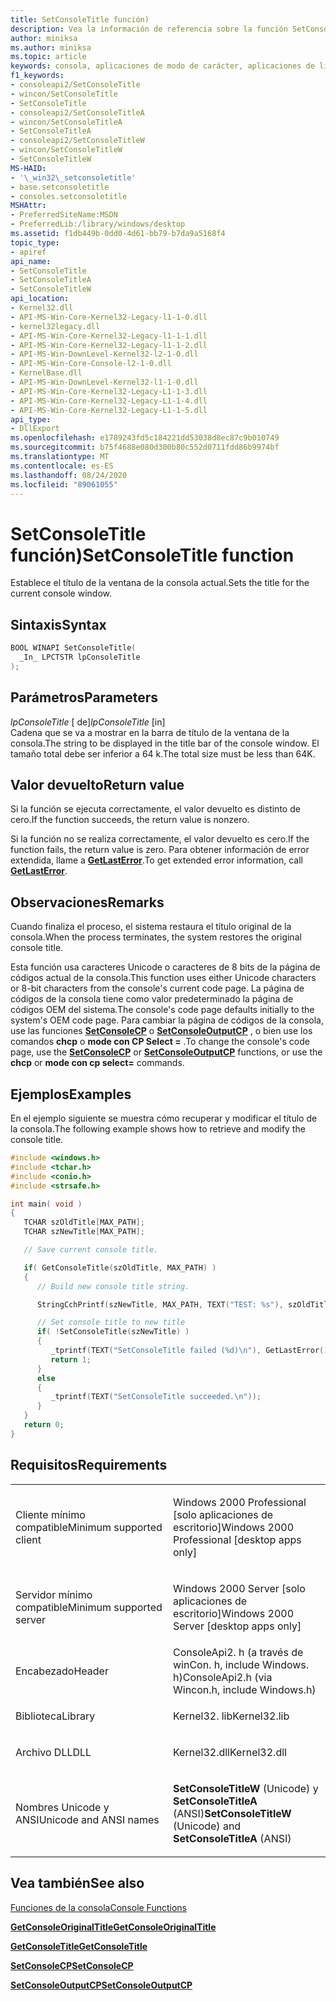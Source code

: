 ```yaml
---
title: SetConsoleTitle función)
description: Vea la información de referencia sobre la función SetConsoleTitle, que establece el título de la ventana de la consola actual.
author: miniksa
ms.author: miniksa
ms.topic: article
keywords: consola, aplicaciones de modo de carácter, aplicaciones de línea de comandos, aplicaciones de terminal, API de consola
f1_keywords:
- consoleapi2/SetConsoleTitle
- wincon/SetConsoleTitle
- SetConsoleTitle
- consoleapi2/SetConsoleTitleA
- wincon/SetConsoleTitleA
- SetConsoleTitleA
- consoleapi2/SetConsoleTitleW
- wincon/SetConsoleTitleW
- SetConsoleTitleW
MS-HAID:
- '\_win32\_setconsoletitle'
- base.setconsoletitle
- consoles.setconsoletitle
MSHAttr:
- PreferredSiteName:MSDN
- PreferredLib:/library/windows/desktop
ms.assetid: f1db449b-0dd0-4d61-bb79-b7da9a5168f4
topic_type:
- apiref
api_name:
- SetConsoleTitle
- SetConsoleTitleA
- SetConsoleTitleW
api_location:
- Kernel32.dll
- API-MS-Win-Core-Kernel32-Legacy-l1-1-0.dll
- kernel32legacy.dll
- API-MS-Win-Core-Kernel32-Legacy-l1-1-1.dll
- API-MS-Win-Core-Kernel32-Legacy-l1-1-2.dll
- API-MS-Win-DownLevel-Kernel32-l2-1-0.dll
- API-MS-Win-Core-Console-l2-1-0.dll
- KernelBase.dll
- API-MS-Win-DownLevel-Kernel32-l1-1-0.dll
- API-MS-Win-Core-Kernel32-Legacy-L1-1-3.dll
- API-MS-Win-Core-Kernel32-Legacy-L1-1-4.dll
- API-MS-Win-Core-Kernel32-Legacy-L1-1-5.dll
api_type:
- DllExport
ms.openlocfilehash: e1789243fd5c184221dd53038d8ec87c9b010749
ms.sourcegitcommit: b75f4688e080d300b80c552d0711fdd86b9974bf
ms.translationtype: MT
ms.contentlocale: es-ES
ms.lasthandoff: 08/24/2020
ms.locfileid: "89061055"
---
```

# <a name="setconsoletitle-function"></a><span data-ttu-id="e52bf-104">SetConsoleTitle función)</span><span class="sxs-lookup"><span data-stu-id="e52bf-104">SetConsoleTitle function</span></span>


<span data-ttu-id="e52bf-105">Establece el título de la ventana de la consola actual.</span><span class="sxs-lookup"><span data-stu-id="e52bf-105">Sets the title for the current console window.</span></span>

<a name="syntax"></a><span data-ttu-id="e52bf-106">Sintaxis</span><span class="sxs-lookup"><span data-stu-id="e52bf-106">Syntax</span></span>
------

```C
BOOL WINAPI SetConsoleTitle(
  _In_ LPCTSTR lpConsoleTitle
);
```

<a name="parameters"></a><span data-ttu-id="e52bf-107">Parámetros</span><span class="sxs-lookup"><span data-stu-id="e52bf-107">Parameters</span></span>
----------

<span data-ttu-id="e52bf-108">*lpConsoleTitle* \[ de\]</span><span class="sxs-lookup"><span data-stu-id="e52bf-108">*lpConsoleTitle* \[in\]</span></span>  
<span data-ttu-id="e52bf-109">Cadena que se va a mostrar en la barra de título de la ventana de la consola.</span><span class="sxs-lookup"><span data-stu-id="e52bf-109">The string to be displayed in the title bar of the console window.</span></span> <span data-ttu-id="e52bf-110">El tamaño total debe ser inferior a 64 k.</span><span class="sxs-lookup"><span data-stu-id="e52bf-110">The total size must be less than 64K.</span></span>

<a name="return-value"></a><span data-ttu-id="e52bf-111">Valor devuelto</span><span class="sxs-lookup"><span data-stu-id="e52bf-111">Return value</span></span>
------------

<span data-ttu-id="e52bf-112">Si la función se ejecuta correctamente, el valor devuelto es distinto de cero.</span><span class="sxs-lookup"><span data-stu-id="e52bf-112">If the function succeeds, the return value is nonzero.</span></span>

<span data-ttu-id="e52bf-113">Si la función no se realiza correctamente, el valor devuelto es cero.</span><span class="sxs-lookup"><span data-stu-id="e52bf-113">If the function fails, the return value is zero.</span></span> <span data-ttu-id="e52bf-114">Para obtener información de error extendida, llame a [**GetLastError**](https://msdn.microsoft.com/library/windows/desktop/ms679360).</span><span class="sxs-lookup"><span data-stu-id="e52bf-114">To get extended error information, call [**GetLastError**](https://msdn.microsoft.com/library/windows/desktop/ms679360).</span></span>

<a name="remarks"></a><span data-ttu-id="e52bf-115">Observaciones</span><span class="sxs-lookup"><span data-stu-id="e52bf-115">Remarks</span></span>
-------

<span data-ttu-id="e52bf-116">Cuando finaliza el proceso, el sistema restaura el título original de la consola.</span><span class="sxs-lookup"><span data-stu-id="e52bf-116">When the process terminates, the system restores the original console title.</span></span>

<span data-ttu-id="e52bf-117">Esta función usa caracteres Unicode o caracteres de 8 bits de la página de códigos actual de la consola.</span><span class="sxs-lookup"><span data-stu-id="e52bf-117">This function uses either Unicode characters or 8-bit characters from the console's current code page.</span></span> <span data-ttu-id="e52bf-118">La página de códigos de la consola tiene como valor predeterminado la página de códigos OEM del sistema.</span><span class="sxs-lookup"><span data-stu-id="e52bf-118">The console's code page defaults initially to the system's OEM code page.</span></span> <span data-ttu-id="e52bf-119">Para cambiar la página de códigos de la consola, use las funciones [**SetConsoleCP**](setconsolecp.md) o [**SetConsoleOutputCP**](setconsoleoutputcp.md) , o bien use los comandos **chcp** o **mode con CP Select =** .</span><span class="sxs-lookup"><span data-stu-id="e52bf-119">To change the console's code page, use the [**SetConsoleCP**](setconsolecp.md) or [**SetConsoleOutputCP**](setconsoleoutputcp.md) functions, or use the **chcp** or **mode con cp select=** commands.</span></span>

<a name="examples"></a><span data-ttu-id="e52bf-120">Ejemplos</span><span class="sxs-lookup"><span data-stu-id="e52bf-120">Examples</span></span>
--------

<span data-ttu-id="e52bf-121">En el ejemplo siguiente se muestra cómo recuperar y modificar el título de la consola.</span><span class="sxs-lookup"><span data-stu-id="e52bf-121">The following example shows how to retrieve and modify the console title.</span></span>

```C
#include <windows.h>
#include <tchar.h>
#include <conio.h>
#include <strsafe.h>

int main( void )
{
   TCHAR szOldTitle[MAX_PATH];
   TCHAR szNewTitle[MAX_PATH];

   // Save current console title.

   if( GetConsoleTitle(szOldTitle, MAX_PATH) )
   {
      // Build new console title string.

      StringCchPrintf(szNewTitle, MAX_PATH, TEXT("TEST: %s"), szOldTitle);

      // Set console title to new title
      if( !SetConsoleTitle(szNewTitle) )
      {
         _tprintf(TEXT("SetConsoleTitle failed (%d)\n"), GetLastError());
         return 1;
      }
      else
      {
         _tprintf(TEXT("SetConsoleTitle succeeded.\n"));
      }
   }
   return 0;
}
```

<a name="requirements"></a><span data-ttu-id="e52bf-122">Requisitos</span><span class="sxs-lookup"><span data-stu-id="e52bf-122">Requirements</span></span>
------------

<table>
<colgroup>
<col width="50%" />
<col width="50%" />
</colgroup>
<tbody>
<tr class="odd">
<td><p><span data-ttu-id="e52bf-123">Cliente mínimo compatible</span><span class="sxs-lookup"><span data-stu-id="e52bf-123">Minimum supported client</span></span></p></td>
<td><p><span data-ttu-id="e52bf-124">Windows 2000 Professional [solo aplicaciones de escritorio]</span><span class="sxs-lookup"><span data-stu-id="e52bf-124">Windows 2000 Professional [desktop apps only]</span></span></p></td>
</tr>
<tr class="even">
<td><p><span data-ttu-id="e52bf-125">Servidor mínimo compatible</span><span class="sxs-lookup"><span data-stu-id="e52bf-125">Minimum supported server</span></span></p></td>
<td><p><span data-ttu-id="e52bf-126">Windows 2000 Server [solo aplicaciones de escritorio]</span><span class="sxs-lookup"><span data-stu-id="e52bf-126">Windows 2000 Server [desktop apps only]</span></span></p></td>
</tr>
<tr class="odd">
<td><p><span data-ttu-id="e52bf-127">Encabezado</span><span class="sxs-lookup"><span data-stu-id="e52bf-127">Header</span></span></p></td>
<td><span data-ttu-id="e52bf-128">ConsoleApi2. h (a través de winCon. h, include Windows. h)</span><span class="sxs-lookup"><span data-stu-id="e52bf-128">ConsoleApi2.h (via Wincon.h, include Windows.h)</span></span></td>
</tr>
<tr class="even">
<td><p><span data-ttu-id="e52bf-129">Biblioteca</span><span class="sxs-lookup"><span data-stu-id="e52bf-129">Library</span></span></p></td>
<td><span data-ttu-id="e52bf-130">Kernel32. lib</span><span class="sxs-lookup"><span data-stu-id="e52bf-130">Kernel32.lib</span></span></td>
</tr>
<tr class="odd">
<td><p><span data-ttu-id="e52bf-131">Archivo DLL</span><span class="sxs-lookup"><span data-stu-id="e52bf-131">DLL</span></span></p></td>
<td><span data-ttu-id="e52bf-132">Kernel32.dll</span><span class="sxs-lookup"><span data-stu-id="e52bf-132">Kernel32.dll</span></span></td>
</tr>
<tr class="even">
<td><p><span data-ttu-id="e52bf-133">Nombres Unicode y ANSI</span><span class="sxs-lookup"><span data-stu-id="e52bf-133">Unicode and ANSI names</span></span></p></td>
<td><p><span data-ttu-id="e52bf-134"><strong>SetConsoleTitleW</strong> (Unicode) y <strong>SetConsoleTitleA</strong> (ANSI)</span><span class="sxs-lookup"><span data-stu-id="e52bf-134"><strong>SetConsoleTitleW</strong> (Unicode) and <strong>SetConsoleTitleA</strong> (ANSI)</span></span></p></td>
</tr>
<tr class="odd">
</tr>
<tr class="even">
</tr>
<tr class="odd">
</tr>
<tr class="even">
</tr>
</tbody>
</table>

## <a name="span-idsee_alsospansee-also"></a><span data-ttu-id="e52bf-135"><span id="see_also"></span>Vea también</span><span class="sxs-lookup"><span data-stu-id="e52bf-135"><span id="see_also"></span>See also</span></span>


[<span data-ttu-id="e52bf-136">Funciones de la consola</span><span class="sxs-lookup"><span data-stu-id="e52bf-136">Console Functions</span></span>](console-functions.md)

[<span data-ttu-id="e52bf-137">**GetConsoleOriginalTitle**</span><span class="sxs-lookup"><span data-stu-id="e52bf-137">**GetConsoleOriginalTitle**</span></span>](getconsoleoriginaltitle.md)

[<span data-ttu-id="e52bf-138">**GetConsoleTitle**</span><span class="sxs-lookup"><span data-stu-id="e52bf-138">**GetConsoleTitle**</span></span>](getconsoletitle.md)

[<span data-ttu-id="e52bf-139">**SetConsoleCP**</span><span class="sxs-lookup"><span data-stu-id="e52bf-139">**SetConsoleCP**</span></span>](setconsolecp.md)

[<span data-ttu-id="e52bf-140">**SetConsoleOutputCP**</span><span class="sxs-lookup"><span data-stu-id="e52bf-140">**SetConsoleOutputCP**</span></span>](setconsoleoutputcp.md)

 

 




